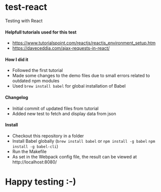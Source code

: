 # test-react

Testing with React

#### Helpfull tutorials used for this test
- https://www.tutorialspoint.com/reactjs/reactjs_environment_setup.htm
- https://daveceddia.com/ajax-requests-in-react/

#### How I did it
- Followed the first tutorial
- Made some changes to the demo files due to small errors related to outdated npm modules
- Used `brew install babel` for global installation of Babel

#### Changelog
- Initial commit of updated files from tutorial
- Added new test to fetch and display data from json

#### Install
- Checkout this repository in a folder
- Install Babel globally (`brew install babel` or `npm install -g babel` `npm install -g babel-cli`)
- Run the Makefile
- As set in the Webpack config file, the result can be viewed at http://localhost:8080/

# Happy testing :-)
